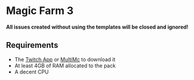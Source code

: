 # Magic Farm 3
**All issues created without using the templates will be closed and ignored!**

## Requirements
* The [Twitch App](https://app.twitch.tv/) or [MultiMc](https://multimc.org/) to download it
* At least 4GB of RAM allocated to the pack
* A decent CPU